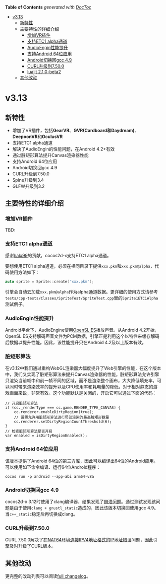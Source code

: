 <!-- START doctoc generated TOC please keep comment here to allow auto update -->
<!-- DON'T EDIT THIS SECTION, INSTEAD RE-RUN doctoc TO UPDATE -->
**Table of Contents**  *generated with [DocToc](https://github.com/thlorenz/doctoc)*

- [v3.13](#v313)
  - [新特性](#%E6%96%B0%E7%89%B9%E6%80%A7)
  - [主要特性的详细介绍](#%E4%B8%BB%E8%A6%81%E7%89%B9%E6%80%A7%E7%9A%84%E8%AF%A6%E7%BB%86%E4%BB%8B%E7%BB%8D)
    - [增加VR插件](#%E5%A2%9E%E5%8A%A0vr%E6%8F%92%E4%BB%B6)
    - [支持ETC1 alpha通道](#%E6%94%AF%E6%8C%81etc1-alpha%E9%80%9A%E9%81%93)
    - [AudioEngin性能提升](#audioengin%E6%80%A7%E8%83%BD%E6%8F%90%E5%8D%87)
    - [支持Android 64位应用](#%E6%94%AF%E6%8C%81android-64%E4%BD%8D%E5%BA%94%E7%94%A8)
    - [Android切换回gcc 4.9](#android%E5%88%87%E6%8D%A2%E5%9B%9Egcc-49)
    - [CURL升级到7.50.0](#curl%E5%8D%87%E7%BA%A7%E5%88%B07500)
    - [luajit 2.1.0-beta2](#luajit-210-beta2)
  - [其他改动](#%E5%85%B6%E4%BB%96%E6%94%B9%E5%8A%A8)

<!-- END doctoc generated TOC please keep comment here to allow auto update -->

# v3.13

## 新特性

* 增加了VR插件，包括**GearVR**、**GVR(Cardboard和Daydream)**、**DeepoonVR**和**OculusVR**
* 支持ETC1 alpha通道
* 解决了AudioEngin的性能问题，在Android 4.2+有效
* 通过脏矩形算法提升Canvas渲染器性能
* 支持Android 64位应用
* Android切换回gcc 4.9
* CURL升级到7.50.0
* Spine升级到3.4
* GLFW升级到3.2

## 主要特性的详细介绍

### 增加VR插件

TBD:

### 支持ETC1 alpha通道

感谢[halx99](https://github.com/halx99)的贡献，cocos2d-x支持ETC1 alpha通道。

要想使用ETC1 alpha通道，必须在相同目录下提供`xxx.pkm`和`xxx.pkm@alpha`，代码使用方法如下：

```c++
auto sprite = Sprite::create("xxx.pkm");
```

引擎会自动去加载`xxx.pkm@alpha`作为alpha通道数据。更详细的使用方式请参考`tests/cpp-tests/Classes/SpriteTest/SpriteTest.cpp`里的`Sprite1ETC1Alpha `测试例子。

### AudioEngin性能提升

Android平台下，AudioEngine使用[OpenSL ES](https://developer.android.com/ndk/guides/audio/opensl-for-android.html)播放声音。从Android 4.2开始，OpenSL ES支持解码声音文件为PCM数据，引擎正是利用这个以特性来缓存解码后数据以提升性能。因此，该性能提升只在Android 4.2及以上版本有效。

### 脏矩形算法

在v3.12中我们通过重构WebGL渲染器大幅度提升了Web引擎的性能，在这个版本中，我们又实现了脏矩形算法来提升Canvas渲染器的性能。脏矩形算法允许引擎只渲染当前帧中和前一帧不同的区域，而不是渲染整个画布，大大降低填充率，可以同时带来渲染效率的提升以及CPU使用率和耗电量的降低。对于相对静态的游戏画面来说，非常有效。这个功能默认是关闭的，开启它可以通过下面的代码：

```
// 开启脏矩形算法
if (cc._renderType === cc.game.RENDER_TYPE_CANVAS) {
    cc.renderer.enableDirtyRegion(true);
    // 设置允许用脏矩形算法进行局部渲染的最高脏矩形数量
    cc.renderer.setDirtyRegionCountThreshold(6);
}
// 检查脏矩形算法是否开启
var enabled = isDirtyRegionEnabled();
```

### 支持Android 64位应用

该版本提供了Android 64位的第三方库，因此可以编译出64位的Android应用。可以使用如下命令编译、运行64位Android程序：

```
cocos run -p android --app-abi arm64-v8a
```

### Android切换回gcc 4.9

cocos2d-x 3.12时使用了clang编译器，结果发现了[崩溃问题](https://github.com/cocos2d/cocos2d-x/issues/16244)。通过测试发现该问题是由于使用`clang + gnustl_static`造成的，因此该版本切换回使用gcc 4.9。当`c++_static`稳定后再切换成clang。

### CURL升级到7.50.0

CURL 7.50.0解决了[在NAT64环境连接IPV4地址格式的IP地址错误](https://github.com/curl/curl/issues/863)问题，因此引擎及时升级了CURL版本。

## 其他改动
更完整的改动列表可以阅读[full changelog](https://github.com/cocos2d/cocos2d-x/blob/v3/CHANGELOG)。
